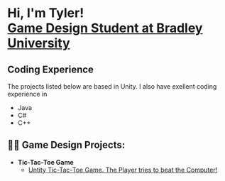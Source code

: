 <h1>Hi, I'm Tyler! <br/><a href="https://github.com/TylerBouchard02"></a><a href="https://www.linkedin.com/in/TylerBouchard02/">Game Design Student at Bradley University</a></h1>

<h2>Coding Experience</h2>
The projects listed below are based in Unity. I also have exellent coding experience in

- Java
- C#
- C++

<h2>👨‍💻 Game Design Projects:</h2>

- <b>Tic-Tac-Toe Game</b>
  - [Untity Tic-Tac-Toe Game. The Player tries to beat the Computer!](https://github.com/TylerBouchard02/TicTacToe)


<!--
**TylerBouchard02/TylerBouchard02** is a ✨ _special_ ✨ repository because its `README.md` (this file) appears on your GitHub profile.

Here are some ideas to get you started:

- 🔭 I’m currently working on ...
- 🌱 I’m currently learning ...
- 👯 I’m looking to collaborate on ...
- 🤔 I’m looking for help with ...
- 💬 Ask me about ...
- 📫 How to reach me: ...
- 😄 Pronouns: ...
- ⚡ Fun fact: ...
-->

